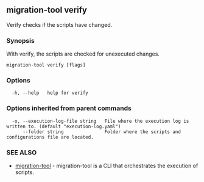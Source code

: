## migration-tool verify

Verify checks if the scripts have changed.

### Synopsis

With verify, the scripts are checked for unexecuted changes.

```
migration-tool verify [flags]
```

### Options

```
  -h, --help   help for verify
```

### Options inherited from parent commands

```
  -o, --execution-log-file string   File where the execution log is written to. (default "execution-log.yaml")
      --folder string               Folder where the scripts and configurations file are located.
```

### SEE ALSO

* [migration-tool](migration-tool.md)	 - migration-tool is a CLI that orchestrates the execution of scripts.

